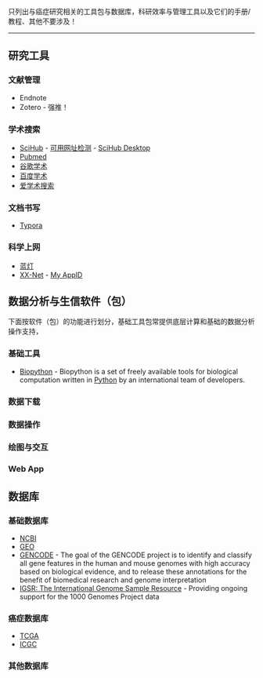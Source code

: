 只列出与癌症研究相关的工具包与数据库，科研效率与管理工具以及它们的手册/教程、其他不要涉及！

***

## 研究工具

### 文献管理

* Endnote
* Zotero - 强推！

### 学术搜索

* [SciHub](http://www.sci-hub.tw/) - [可用网址检测](http://tool.yovisun.com/scihub/) - [SciHub Desktop](https://zhuanlan.zhihu.com/p/31809890)
* [Pubmed](https://www.ncbi.nlm.nih.gov/pubmed/)
* [谷歌学术](https://scholar.google.com/)
* [百度学术](http://xueshu.baidu.com/)
* [爱学术搜索](https://www.ixueshu.com/)

### 文档书写

* [Typora](https://typora.io/)

### 科学上网

* [蓝灯](https://github.com/getlantern/download)
* [XX-Net](https://github.com/XX-net/XX-Net/wiki/%E4%B8%AD%E6%96%87%E6%96%87%E6%A1%A3) - [My AppID](appid)

## 数据分析与生信软件（包）

下面按软件（包）的功能进行划分，基础工具包常提供底层计算和基础的数据分析操作支持，

### 基础工具

* [Biopython](https://biopython.org/) - Biopython is a set of freely available tools for biological computation written in [Python](http://www.python.org/) by an international team of developers.

### 数据下载

### 数据操作

### 绘图与交互

### Web App

## 数据库

### 基础数据库

* [NCBI](https://www.ncbi.nlm.nih.gov/)
* [GEO](https://www.ncbi.nlm.nih.gov/geo/)
* [GENCODE](https://www.gencodegenes.org/) - The goal of the GENCODE project is to identify and classify all gene features in the human and mouse genomes with high accuracy based on biological evidence, and to release these annotations for the benefit of biomedical research and genome interpretation
* [IGSR: The International Genome Sample Resource](http://www.internationalgenome.org/home) - Providing ongoing support for the 1000 Genomes Project data

### 癌症数据库

* [TCGA](https://portal.gdc.cancer.gov/)
* [ICGC](https://dcc.icgc.org/)

### 其他数据库






